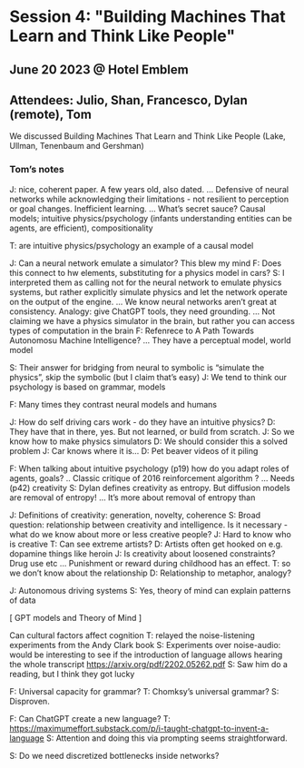 # Session 4: "Building Machines That Learn and Think Like People"

## June 20 2023 @ Hotel Emblem
## Attendees: Julio, Shan, Francesco, Dylan (remote), Tom

We discussed Building Machines That Learn and Think Like People (Lake, Ullman, Tenenbaum and Gershman)

### Tom’s notes

J: nice, coherent paper. A few years old, also dated.
… Defensive of neural networks while acknowledging their limitations - not resilient to perception or goal changes. Inefficient learning.
… What’s secret sauce? Causal models; intuitive physics/psychology (infants understanding entities can be agents, are efficient), compositionality

T: are intuitive physics/psychology an example of a causal model

J: Can a neural network emulate a simulator? This blew my mind
F: Does this connect to hw elements, substituting for a physics model in cars?
S: I interpreted them as calling not for the neural network to emulate physics systems, but rather explicitly simulate physics and let the network operate on the output of the engine.
… We know neural networks aren’t great at consistency. Analogy: give ChatGPT tools, they need grounding.
… Not claiming we have a physics simulator in the brain, but rather you can access types of computation in the brain
F: Refenrece to A Path Towards Autonomosu Machine Intelligence?
… They have a perceptual model, world model

S: Their answer for bridging from neural to symbolic is “simulate the physics”, skip the symbolic (but I claim that’s easy)
J: We tend to think our psychology is based on grammar, models

F: Many times they contrast neural models and humans

J: How do self driving cars work - do they have an intuitive physics?
D: They have that in there, yes. But not learned, or build from scratch.
J: So we know how to make physics simulators
D: We should consider this a solved problem
J: Car knows where it is…
D: Pet beaver videos of it piling 

F: When talking about intuitive psychology (p19) how do you adapt roles of agents, goals?
.. Classic critique of 2016 reinforcement algorithm ?
… Needs (p42) creativity
S: Dylan defines creativity as entropy. But diffusion models are removal of entropy!
… It’s more about removal of entropy than 

J: Definitions of creativity: generation, novelty, coherence
S: Broad question: relationship between creativity and intelligence. Is it necessary - what do we know about more or less creative people?
J: Hard to know who is creative
T: Can see extreme artists?
D: Artists often get hooked on e.g. dopamine things like heroin
J: Is creativity about loosened constraints? Drug use etc
… Punishment or reward during childhood has an effect.
T: so we don’t know about the relationship
D: Relationship to metaphor, analogy?

J: Autonomous driving systems
S: Yes, theory of mind can explain patterns of data

[ GPT models and Theory of Mind ]

Can cultural factors affect cognition
T: relayed the noise-listening experiments from the Andy Clark book
S: Experiments over noise-audio: would be interesting to see if the introduction of language allows hearing the whole transcript
https://arxiv.org/pdf/2202.05262.pdf
S: Saw him do a reading, but I think they got lucky

F: Universal capacity for grammar?
T: Chomksy’s universal grammar?
S: Disproven.


F: Can ChatGPT create a new language?
T: https://maximumeffort.substack.com/p/i-taught-chatgpt-to-invent-a-language
S: Attention and doing this via prompting seems straightforward.

S: Do we need discretized bottlenecks inside networks? 
